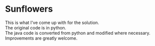 # Sunflowers  

This is what I've come up with for the solution.  
The original code is in python.  
The java code is converted from python and modified where necessary.  
Improvements are greatly welcome.
